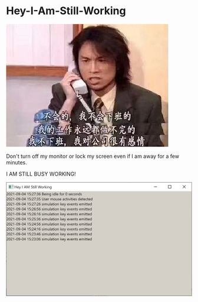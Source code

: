 # Hey-I-Am-Still-Working

![](himsw-meme.jpg)

Don't turn off my monitor or lock my screen even if I am away for a few minutes.

I AM STILL BUSY WORKING!

![](poc.png)